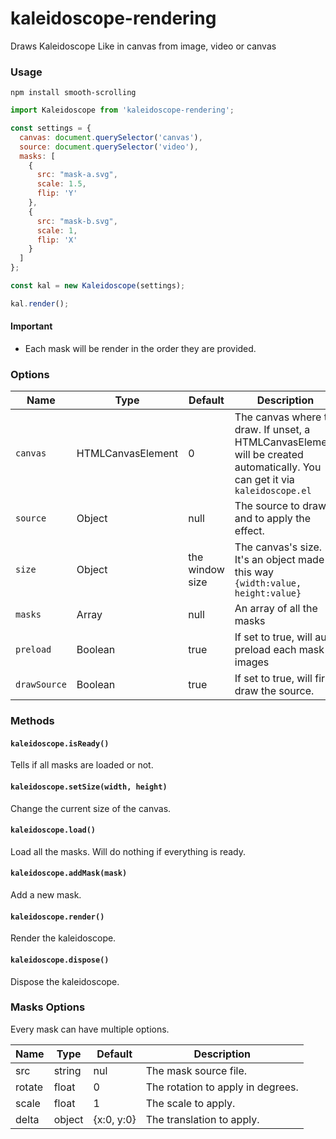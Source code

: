 # kaleidoscope-rendering

Draws Kaleidoscope Like in canvas from image, video or canvas


### Usage

`npm install smooth-scrolling`

```javascript
import Kaleidoscope from 'kaleidoscope-rendering';

const settings = {
  canvas: document.querySelector('canvas'),
  source: document.querySelector('video'),
  masks: [
    {
      src: "mask-a.svg",
      scale: 1.5,
      flip: 'Y'
    },
    {
      src: "mask-b.svg",
      scale: 1,
      flip: 'X'
    }
  ]
};

const kal = new Kaleidoscope(settings);

kal.render();

```

#### Important

- Each mask will be render in the order they are provided.

### Options

| Name       | Type     | Default | Description |
|------------|----------|---------|-------------|
|`canvas`    | HTMLCanvasElement   | 0       | The canvas where to draw. If unset, a HTMLCanvasElement will be created automatically. You can get it via `kaleidoscope.el` |
|`source`    | Object   | null    | The source to draw and to apply the effect. |
|`size`      | Object    | the window size       | The canvas's size. It's an object made this way `{width:value, height:value}` |
|`masks`     | Array   | null    | An array of all the masks |
|`preload`     | Boolean   | true    | If set to true, will auto preload each mask images |
|`drawSource`     | Boolean   | true    | If set to true, will first draw the source. |

### Methods

#### `kaleidoscope.isReady()`

Tells if all masks are loaded or not.

#### `kaleidoscope.setSize(width, height)`

Change the current size of the canvas.

#### `kaleidoscope.load()`

Load all the masks. Will do nothing if everything is ready.

#### `kaleidoscope.addMask(mask)`

Add a new mask.

#### `kaleidoscope.render()`

Render the kaleidoscope.

#### `kaleidoscope.dispose()`

Dispose the kaleidoscope.

### Masks Options

Every mask can have multiple options.

| Name       | Type     | Default | Description |
|------------|----------|---------|-------------|
| src        | string | nul | The mask source file. |
| rotate  | float | 0 | The rotation to apply in degrees. |
| scale | float | 1 | The scale to apply. |
| delta | object | {x:0, y:0} | The translation to apply.
